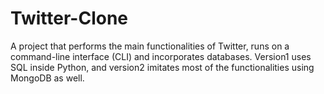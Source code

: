 # Twitter-Clone

A project that performs the main functionalities of Twitter, runs on a command-line interface (CLI) and incorporates databases.
Version1 uses SQL inside Python, and version2 imitates most of the functionalities using MongoDB as well.
